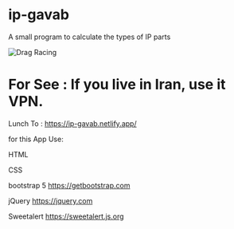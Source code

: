 # ip-gavab
A small program to calculate the types of IP parts

![Drag Racing](https://ir32.uploadboy.com/d/82ne53twhmf1/rjnbsjpkjc23peghkuudnhg75hz6d5xx5ba2swyq2mz6cje2yhlv6dpp4a7try2g6kytowdi/ip-gavab-screen.png)

# For See : If you live in Iran, use it VPN.

Lunch To : https://ip-gavab.netlify.app/

for this App Use:

HTML

CSS

bootstrap 5 https://getbootstrap.com

jQuery      https://jquery.com

Sweetalert  https://sweetalert.js.org

